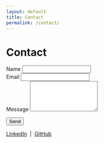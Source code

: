 ```yaml
---
layout: default
title: Contact
permalink: /contact/
---
```


# Contact

<form action="https://formspree.io/f/mwkgyyqg" method="POST" autocomplete="off" class="contact-form">
  <div class="form-group">
    <label for="name">Name</label>
    <input type="text" id="name" name="name" required>
  </div>

  <div class="form-group">
    <label for="email">Email</label>
    <input type="email" id="email" name="email" required>
  </div>

  <div class="form-group">
    <label for="message">Message</label>
    <textarea id="message" name="message" rows="5" required></textarea>
  </div>

  <input type="text" name="_gotcha" style="display:none">

  <button type="submit">Send</button>
</form>

<div class="contact-links">
  <a href="#">LinkedIn</a> &nbsp;|&nbsp; <a href="https://github.com/vincentbonet">GitHub</a>
</div>

